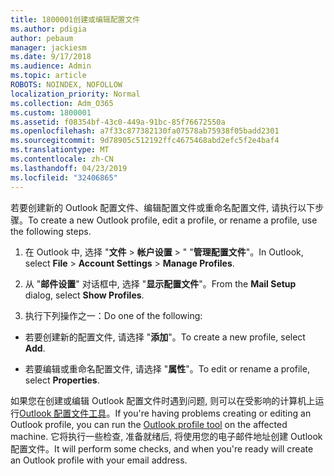 ```yaml
---
title: 1800001创建或编辑配置文件
ms.author: pdigia
author: pebaum
manager: jackiesm
ms.date: 9/17/2018
ms.audience: Admin
ms.topic: article
ROBOTS: NOINDEX, NOFOLLOW
localization_priority: Normal
ms.collection: Adm_O365
ms.custom: 1800001
ms.assetid: f08354bf-43c0-449a-91bc-85f76672550a
ms.openlocfilehash: a7f33c877382130fa07578ab75938f05badd2301
ms.sourcegitcommit: 9d78905c512192ffc4675468abd2efc5f2e4baf4
ms.translationtype: MT
ms.contentlocale: zh-CN
ms.lasthandoff: 04/23/2019
ms.locfileid: "32406865"
---
```

<span data-ttu-id="45f3b-102">若要创建新的 Outlook 配置文件、编辑配置文件或重命名配置文件, 请执行以下步骤。</span><span class="sxs-lookup"><span data-stu-id="45f3b-102">To create a new Outlook profile, edit a profile, or rename a profile, use the following steps.</span></span>
  
1. <span data-ttu-id="45f3b-103">在 Outlook 中, 选择 "**文件** \> **帐户设置** \> " "**管理配置文件**"。</span><span class="sxs-lookup"><span data-stu-id="45f3b-103">In Outlook, select **File** \> **Account Settings** \> **Manage Profiles**.</span></span>
    
2. <span data-ttu-id="45f3b-104">从 "**邮件设置**" 对话框中, 选择 "**显示配置文件**"。</span><span class="sxs-lookup"><span data-stu-id="45f3b-104">From the **Mail Setup** dialog, select **Show Profiles**.</span></span>
    
3. <span data-ttu-id="45f3b-105">执行下列操作之一：</span><span class="sxs-lookup"><span data-stu-id="45f3b-105">Do one of the following:</span></span>
    
  - <span data-ttu-id="45f3b-106">若要创建新的配置文件, 请选择 "**添加**"。</span><span class="sxs-lookup"><span data-stu-id="45f3b-106">To create a new profile, select **Add**.</span></span>
    
  - <span data-ttu-id="45f3b-107">若要编辑或重命名配置文件, 请选择 "**属性**"。</span><span class="sxs-lookup"><span data-stu-id="45f3b-107">To edit or rename a profile, select **Properties**.</span></span>
    
<span data-ttu-id="45f3b-108">如果您在创建或编辑 Outlook 配置文件时遇到问题, 则可以在受影响的计算机上运行[Outlook 配置文件工具](https://aka.ms/SaRA-OutlookSetupProfile)。</span><span class="sxs-lookup"><span data-stu-id="45f3b-108">If you're having problems creating or editing an Outlook profile, you can run the [Outlook profile tool](https://aka.ms/SaRA-OutlookSetupProfile) on the affected machine.</span></span> <span data-ttu-id="45f3b-109">它将执行一些检查, 准备就绪后, 将使用您的电子邮件地址创建 Outlook 配置文件。</span><span class="sxs-lookup"><span data-stu-id="45f3b-109">It will perform some checks, and when you're ready will create an Outlook profile with your email address.</span></span> 
  

